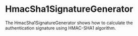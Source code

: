 # HmacSha1SignatureGenerator
The HmacSha1SignatureGenerator shows how to calculate the authentication signature using HMAC-SHA1 algorithm.
